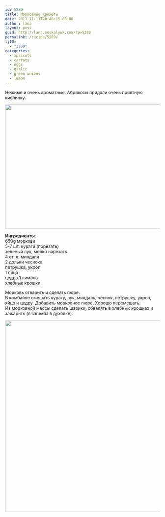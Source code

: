 ```yaml
---
id: 5289
title: Морковные крокеты
date: 2011-11-11T20:46:15-08:00
author: lana
layout: post
guid: http://lana.moskalyuk.com/?p=5289
permalink: /recipe/5289/
ljID:
  - "2169"
categories:
  - apricots
  - carrots
  - eggs
  - garlic
  - green onions
  - lemon
---
```

Нежные и очень ароматные. Абрикосы придали очень приятную кислинку.

<img loading="lazy" class="alignnone" title="carrot and apricot croquette" src="http://farm7.static.flickr.com/6236/6336432694_e654b016d5_z.jpg" alt="" width="640" height="404" /> 

**Ингредиенты**:  
650g моркови  
5-7 шт. кураги (порезать)  
зеленый лук, мелко нарезать  
4 ст. л. миндаля  
2 дольки чеснока  
петрушка, укроп  
1 яйцо  
цедра 1 лимона  
хлебные крошки

Морковь отварить и сделать пюре.  
В комбайне смешать курагу, лук, миндаль, чеснок, петрушку, укроп, яйцо и цедру. Добавить морковное пюре. Хорошо перемешать.  
Из морковной массы сделать шарики, обвалять в хлебных крошках и зажарить (я запекла в духовке).

<img loading="lazy" class="alignnone" title="carrot croguettes" src="http://farm7.static.flickr.com/6052/6335677237_13603a01fb_z.jpg" alt="" width="640" height="623" />